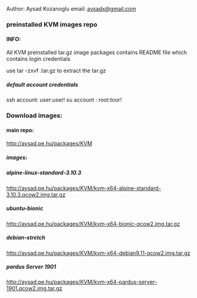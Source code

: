 
 Author: Aysad Kozanoglu
  email: aysadx@gmail.com

### preinstalled KVM images  repo

#### INFO:

All KVM preinstalled tar.gz image  packages contains README file which contains login credentials 

use tar -zxvf <IMGPACKAGE>.tar.gz to extract the tar.gz 


##### default account credentials
ssh account: user:user!
su account : root:toor!

### Download images:

#### main repo:
http://aysad.pe.hu/packages/KVM

##### images:

##### alpine-linux-standard-3.10.3
http://aysad.pe.hu/packages/KVM/kvm-x64-alpine-standard-3.10.3.qcow2.img.tar.gz

##### ubuntu-bionic
http://aysad.pe.hu/packages/KVM/kvm-x64-bionic-qcow2.img.tar.gz

##### debian-stretch
http://aysad.pe.hu/packages/KVM/kvm-x64-debian9.11-qcow2.img.tar.gz

##### pardus Server 1901
http://aysad.pe.hu/packages/KVM/kvm-x64-pardus-server-1901.qcow2.img.tar.gz
